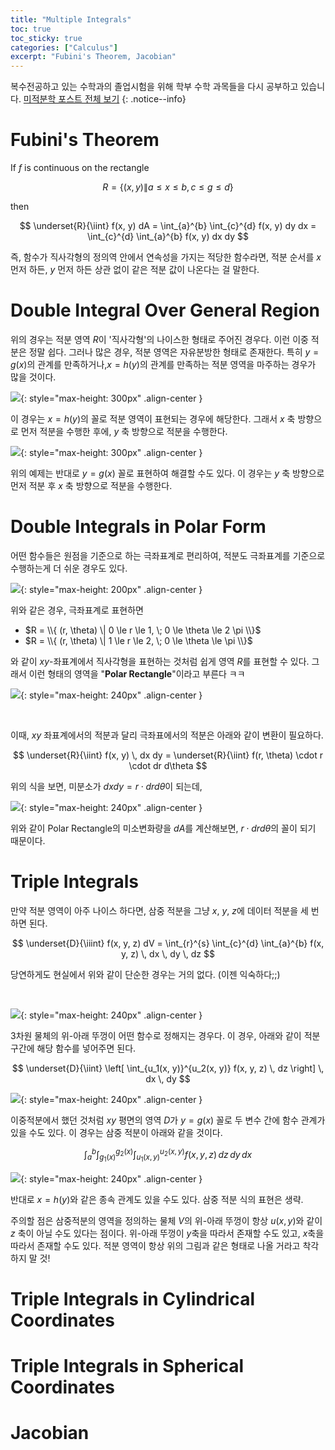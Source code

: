 ```yaml
---
title: "Multiple Integrals"
toc: true
toc_sticky: true
categories: ["Calculus"]
excerpt: "Fubini's Theorem, Jacobian"
---
```


복수전공하고 있는 수학과의 졸업시험을 위해 학부 수학 과목들을 다시 공부하고 있습니다. [미적분학 포스트 전체 보기](/categories/calculus)
{: .notice--info}

# Fubini's Theorem

<div class="theorem" markdown="1">

If $f$ is continuous on the rectangle

$$
R = \{ (x, y) \| a \le x \le b, c \le g \le d\}
$$

then

$$
\underset{R}{\iint} f(x, y) dA = \int_{a}^{b} \int_{c}^{d} f(x, y) dy dx = \int_{c}^{d} \int_{a}^{b} f(x, y) dx dy
$$

</div>

즉, 함수가 직사각형의 정의역 안에서 연속성을 가지는 적당한 함수라면, 적분 순서를 $x$ 먼저 하든, $y$ 먼저 하든 상관 없이 같은 적분 값이 나온다는 걸 말한다.


# Double Integral Over General Region

위의 경우는 적분 영역 $R$이 '직사각형'의 나이스한 형태로 주어진 경우다. 이런 이중 적분은 정말 쉽다. 그러나 많은 경우, 적분 영역은 자유분방한 형태로 존재한다. 특히 $y = g(x)$의 관계를 만족하거나,$x = h(y)$의 관계를 만족하는 적분 영역을 마주하는 경우가 많을 것이다.

![](/images/mathematics/calculus/double-integral-general-region-2.png){: style="max-height: 300px" .align-center }

이 경우는 $x = h(y)$의 꼴로 적분 영역이 표현되는 경우에 해당한다. 그래서 $x$ 축 방향으로 먼저 적분을 수행한 후에, $y$ 축 방향으로 적분을 수행한다.

![](/images/mathematics/calculus/double-integral-general-region-1.png){: style="max-height: 300px" .align-center }

위의 예제는 반대로 $y = g(x)$ 꼴로 표현하여 해결할 수도 있다. 이 경우는 $y$ 축 방향으로 먼저 적분 후 $x$ 축 방향으로 적분을 수행한다.


# Double Integrals in Polar Form

어떤 함수들은 원점을 기준으로 하는 극좌표계로 편리하여, 적분도 극좌표계를 기준으로 수행하는게 더 쉬운 경우도 있다.

![](/images/mathematics/calculus/double-integral-in-polar-form.png){: style="max-height: 200px" .align-center }

위와 같은 경우, 극좌표계로 표현하면

- $R = \\{ (r, \theta) \| 0 \le r \le 1, \; 0 \le \theta \le 2 \pi \\}$
- $R = \\{ (r, \theta) \| 1 \le r \le 2, \; 0 \le \theta \le \pi \\}$

와 같이 $xy$-좌표계에서 직사각형을 표현하는 것처럼 쉽게 영역 $R$를 표현할 수 있다. 그래서 이런 형태의 영역을 "**Polar Rectangle**"이라고 부른다 ㅋㅋ

![](/images/mathematics/calculus/polar-rectangle.png){: style="max-height: 240px" .align-center }

<br/>

이때, $xy$ 좌표계에서의 적분과 달리 극좌표에서의 적분은 아래와 같이 변환이 필요하다.

$$
\underset{R}{\iint} f(x, y) \, dx dy = \underset{R}{\iint} f(r, \theta) \cdot r \cdot dr d\theta
$$

위의 식을 보면, 미분소가 $dx dy = r \cdot dr d\theta$이 되는데,

![](/images/mathematics/calculus/differential-in-polar-form.png){: style="max-height: 240px" .align-center }

위와 같이 Polar Rectangle의 미소변화량을 $dA$를 계산해보면, $r \cdot dr d\theta$의 꼴이 되기 때문이다.


# Triple Integrals

만약 적분 영역이 아주 나이스 하다면, 삼중 적분을 그냥 $x$, $y$, $z$에 데이터 적분을 세 번 하면 된다.

$$
\underset{D}{\iiint} f(x, y, z) dV = \int_{r}^{s} \int_{c}^{d} \int_{a}^{b} f(x, y, z) \, dx \, dy \, dz
$$

당연하게도 현실에서 위와 같이 단순한 경우는 거의 없다. (이젠 익숙하다;;)

<br/>

![](/images/mathematics/calculus/triple-integral-1.png){: style="max-height: 240px" .align-center }

3차원 물체의 위-아래 뚜껑이 어떤 함수로 정해지는 경우다. 이 경우, 아래와 같이 적분 구간에 해당 함수를 넣어주면 된다.

$$
\underset{D}{\iint} \left[ \int_{u_1(x, y)}^{u_2(x, y)} f(x, y, z) \, dz \right] \, dx \, dy
$$

![](/images/mathematics/calculus/triple-integral-2.png){: style="max-height: 240px" .align-center }

이중적분에서 했던 것처럼 $xy$ 평면의 영역 $D$가 $y = g(x)$ 꼴로 두 변수 간에 함수 관계가 있을 수도 있다. 이 경우는 삼중 적분이 아래와 같을 것이다.

$$
\int_{a}^{b} \int_{g_1(x)}^{g_2(x)} \int_{u_1(x, y)}^{u_2(x, y)} f(x, y, z) \, dz \, dy \, dx
$$

![](/images/mathematics/calculus/triple-integral-3.png){: style="max-height: 240px" .align-center }

반대로 $x = h(y)$와 같은 종속 관계도 있을 수도 있다. 삼중 적분 식의 표현은 생략.

주의할 점은 삼중적분의 영역을 정의하는 물체 $V$의 위-아래 뚜껑이 항상 $u(x, y)$와 같이 $z$ 축이 아닐 수도 있다는 점이다. 위-아래 뚜껑이 $y$축을 따라서 존재할 수도 있고, $x$축을 따라서 존재할 수도 있다. 적분 영역이 항상 위의 그림과 같은 형태로 나올 거라고 착각하지 말 것!

# Triple Integrals in Cylindrical Coordinates




# Triple Integrals in Spherical Coordinates

# Jacobian

